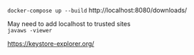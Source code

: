 `docker-compose up --build`
http://localhost:8080/downloads/  
  

May need to add localhost to trusted sites  
`javaws -viewer`  
  
https://keystore-explorer.org/


